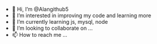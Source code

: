 - 👋 Hi, I’m @Alangithub5
- 👀 I’m interested in improving my code and learning more
- 🌱 I’m currently learning js, mysql, node
- 💞️ I’m looking to collaborate on ...
- 📫 How to reach me ...

<!---
Alangithub5/Alangithub5 is a ✨ special ✨ repository because its `README.md` (this file) appears on your GitHub profile.
You can click the Preview link to take a look at your changes.
--->

